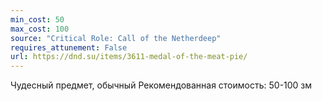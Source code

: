 ```yaml
---
min_cost: 50
max_cost: 100
source: "Critical Role: Call of the Netherdeep"
requires_attunement: False
url: https://dnd.su/items/3611-medal-of-the-meat-pie/
---
```


Чудесный предмет, обычный
Рекомендованная стоимость: 50-100 зм